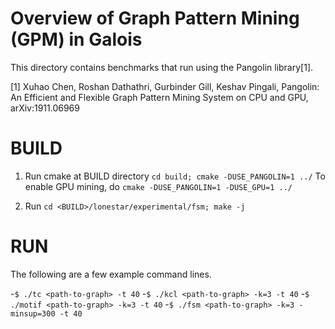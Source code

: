 Overview of Graph Pattern Mining (GPM) in Galois
================================================================================

This directory contains benchmarks that run using the Pangolin library[1].

[1] Xuhao Chen, Roshan Dathathri, Gurbinder Gill, Keshav Pingali, 
Pangolin: An Efficient and Flexible Graph Pattern Mining System on CPU and GPU, arXiv:1911.06969

BUILD
===========

1. Run cmake at BUILD directory `cd build; cmake -DUSE_PANGOLIN=1 ../`
To enable GPU mining, do `cmake -DUSE_PANGOLIN=1 -DUSE_GPU=1 ../`

2. Run `cd <BUILD>/lonestar/experimental/fsm; make -j`

RUN
===========

The following are a few example command lines.

-`$ ./tc <path-to-graph> -t 40`
-`$ ./kcl <path-to-graph> -k=3 -t 40`
-`$ ./motif <path-to-graph> -k=3 -t 40`
-`$ ./fsm <path-to-graph> -k=3 -minsup=300 -t 40`


